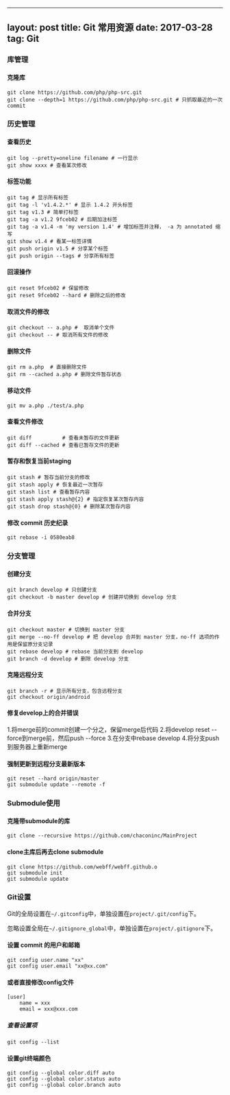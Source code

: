 

---
layout: post
title: Git 常用资源
date: 2017-03-28
tag: Git
---

### **库管理**

#### **克隆库**

```
git clone https://github.com/php/php-src.git
git clone --depth=1 https://github.com/php/php-src.git # 只抓取最近的一次 commit
```
### **历史管理**

#### **查看历史**

```
git log --pretty=oneline filename # 一行显示
git show xxxx # 查看某次修改
```

#### **标签功能**

```
git tag # 显示所有标签
git tag -l 'v1.4.2.*' # 显示 1.4.2 开头标签
git tag v1.3 # 简单打标签   
git tag -a v1.2 9fceb02 # 后期加注标签
git tag -a v1.4 -m 'my version 1.4' # 增加标签并注释， -a 为 annotated 缩写
git show v1.4 # 看某一标签详情
git push origin v1.5 # 分享某个标签
git push origin --tags # 分享所有标签
```

#### **回滚操作**

```
git reset 9fceb02 # 保留修改
git reset 9fceb02 --hard # 删除之后的修改
```

#### **取消文件的修改**

```
git checkout -- a.php #  取消单个文件
git checkout -- # 取消所有文件的修改
```

#### **删除文件**

```
git rm a.php  # 直接删除文件
git rm --cached a.php # 删除文件暂存状态
```

#### **移动文件**

```
git mv a.php ./test/a.php
```

#### 查看文件修改

```
git diff          # 查看未暂存的文件更新 
git diff --cached # 查看已暂存文件的更新 
```

#### **暂存和恢复当前staging**

```
git stash # 暂存当前分支的修改
git stash apply # 恢复最近一次暂存
git stash list # 查看暂存内容
git stash apply stash@{2} # 指定恢复某次暂存内容
git stash drop stash@{0} # 删除某次暂存内容
```

#### **修改 commit 历史纪录**

```
git rebase -i 0580eab8
```

### **分支管理**

#### **创建分支**

```
git branch develop # 只创建分支
git checkout -b master develop # 创建并切换到 develop 分支
```

#### **合并分支**

```
git checkout master # 切换到 master 分支
git merge --no-ff develop # 把 develop 合并到 master 分支，no-ff 选项的作用是保留原分支记录
git rebase develop # rebase 当前分支到 develop
git branch -d develop # 删除 develop 分支
```

#### **克隆远程分支**

```
git branch -r # 显示所有分支，包含远程分支
git checkout origin/android
```

#### **修复develop上的合并错误**
 
1.将merge前的commit创建一个分之，保留merge后代码
2.将develop reset --force到merge前，然后push --force
3.在分支中rebase develop
4.将分支push到服务器上重新merge
#### **强制更新到远程分支最新版本**

```
git reset --hard origin/master
git submodule update --remote -f
```

### **Submodule使用**

#### **克隆带submodule的库**

```
git clone --recursive https://github.com/chaconinc/MainProject
```
#### **clone主库后再去clone submodule**

```
git clone https://github.com/webff/webff.github.o
git submodule init
git submodule update
```

### Git设置

Git的全局设置在`~/.gitconfig`中，单独设置在`project/.git/config`下。

忽略设置全局在`~/.gitignore_global`中，单独设置在`project/.gitignore`下。

#### **设置 commit 的用户和邮箱**

```
git config user.name "xx"
git config user.email "xx@xx.com"
```

#### **或者直接修改config文件**

```
[user]
    name = xxx
    email = xxx@xxx.com
```

##### **查看设置项**

```
git config --list
```

#### **设置git终端颜色**

```
git config --global color.diff auto
git config --global color.status auto
git config --global color.branch auto
```



